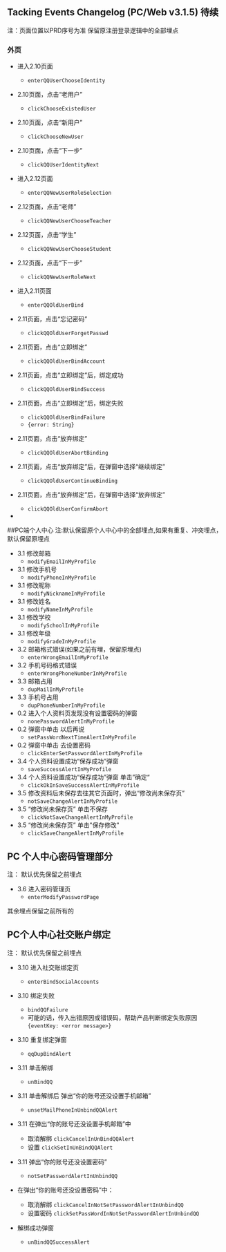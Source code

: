Tacking Events Changelog (PC/Web v3.1.5) 待续
--

注：页面位置以PRD序号为准
保留原注册登录逻辑中的全部埋点

### 外页

* 进入2.10页面
    - `enterQQUserChooseIdentity`

* 2.10页面，点击“老用户”
    - `clickChooseExistedUser`

* 2.10页面，点击“新用户”
    - `clickChooseNewUser`

* 2.10页面，点击“下一步”
    - `clickQQUserIdentityNext`

* 进入2.12页面
    - `enterQQNewUserRoleSelection`

* 2.12页面，点击“老师”
    - `clickQQNewUserChooseTeacher`

* 2.12页面，点击“学生”
    - `clickQQNewUserChooseStudent`

* 2.12页面，点击“下一步”
    - `clickQQNewUserRoleNext`

* 进入2.11页面
    - `enterQQOldUserBind`

* 2.11页面，点击“忘记密码”
    - `clickQQOldUserForgetPasswd`

* 2.11页面，点击“立即绑定”
    - `clickQQOldUserBindAccount`

* 2.11页面，点击“立即绑定”后，绑定成功
    - `clickQQOldUserBindSuccess`

* 2.11页面，点击“立即绑定”后，绑定失败
    - `clickQQOldUserBindFailure`
    - `{error: String}`

* 2.11页面，点击“放弃绑定”
    - `clickQQOldUserAbortBinding`

* 2.11页面，点击“放弃绑定”后，在弹窗中选择“继续绑定”
    - `clickQQOldUserContinueBinding`

* 2.11页面，点击“放弃绑定”后，在弹窗中选择“放弃绑定”
    - `clickQQOldUserConfirmAbort`

* 

##PC端个人中心
注:默认保留原个人中心中的全部埋点,如果有重复、冲突埋点，默认保留原埋点


* 3.1 修改邮箱
	- `modifyEmailInMyProfile`
* 3.1 修改手机号
	- `modifyPhoneInMyProfile`
* 3.1 修改昵称
 	- `modifyNicknameInMyProfile`
* 3.1 修改姓名
  	- `modifyNameInMyProfile`
* 3.1 修改学校
  	- `modifySchoolInMyProfile`
* 3.1 修改年级
  	- `modifyGradeInMyProfile`
* 3.2 邮箱格式错误(如果之前有埋，保留原埋点)
	- `enterWrongEmailInMyProfile`
* 3.2 手机号码格式错误
	- `enterWrongPhoneNumberInMyProfile`
* 3.3 邮箱占用
	- `dupMailInMyProfile`
* 3.3 手机号占用
	- `dupPhoneNumberInMyProfile`
* 0.2 进入个人资料页发现没有设置密码的弹窗
	- `nonePasswordAlertInMyProfile`
* 0.2 弹窗中单击 以后再说
	- `setPassWordNextTimeAlertInMyProfile`
* 0.2 弹窗中单击 去设置密码
	- `clickEnterSetPasswordAlertInMyProfile`
* 3.4 个人资料设置成功“保存成功”弹窗
	- `saveSuccessAlertInMyProfile`
* 3.4 个人资料设置成功“保存成功”弹窗 单击”确定“
	- `clickOkInSaveSuccessAlertInMyProfile`
* 3.5 修改资料后未保存去往其它页面时，弹出“修改尚未保存页”
	- `notSaveChangeAlertInMyProfile`
* 3.5 “修改尚未保存页” 单击不保存
	- `clickNotSaveChangeAlertInMyProfile`
* 3.5 “修改尚未保存页” 单击"保存修改"
	- `clickSaveChangeAlertInMyProfile`

## PC 个人中心密码管理部分
注： 默认优先保留之前埋点


* 3.6 进入密码管理页
	- `enterModifyPasswordPage`

其余埋点保留之前所有的

## PC个人中心社交账户绑定
注： 默认优先保留之前埋点

* 3.10 进入社交账绑定页
	- `enterBindSocialAccounts`
* 3.10 绑定失败
	- `bindQQFailure`
	- 可能的话，传入出错原因或错误码，帮助产品判断绑定失败原因 `{eventKey: <error message>}`
* 3.10 重复绑定弹窗
	- `qqDupBindAlert`
* 3.11 单击解绑
	- `unBindQQ`
* 3.11 单击解绑后 弹出“你的账号还没设置手机邮箱”
	- `unsetMailPhoneInUnbindQQAlert`
* 3.11 在弹出“你的账号还没设置手机邮箱”中
	- 取消解绑 `clickCancelInUnBindQQAlert`
	- 设置 `clickSetInUnBindQQAlert`

* 3.11 弹出“你的账号还没设置密码”
	- `notSetPasswordAlertInUnbindQQ`
* 在弹出“你的账号还没设置密码”中：
	- 取消解绑 `clickCancelInNotSetPasswordAlertInUnbindQQ`
	- 设置密码 `clickSetPassWordInNotSetPasswordAlertInUnbindQQ`
* 解绑成功弹窗
	- `unBindQQSuccessAlert`



